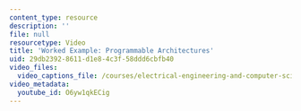 ```yaml
---
content_type: resource
description: ''
file: null
resourcetype: Video
title: 'Worked Example: Programmable Architectures'
uid: 29db2392-8611-d1e8-4c3f-58ddd6cbfb40
video_files:
  video_captions_file: /courses/electrical-engineering-and-computer-science/6-004-computation-structures-spring-2017/c9/c9s2/c9s2v10/programmable-architectures/O6yw1qkECig.vtt
video_metadata:
  youtube_id: O6yw1qkECig
---
```

